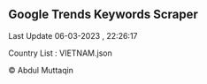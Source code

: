 

## Google Trends Keywords Scraper 
 
Last Update 06-03-2023 , 22:26:17

Country List :
VIETNAM.json



© Abdul Muttaqin 
